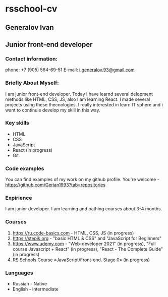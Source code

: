 # rsschool-cv

## Generalov Ivan
## Junior front-end developer

### Contact information:

phone: +7 (905) 564-69-51
E-mail: i.generalov.93@gmail.com

### Briefly About Myself:

I am junior front-end developer. Today I have learnd several delopment methods like HTML, CSS, JS, also I am learning React. I made several projects using these thecnologies. I really interested in learn IT sphere and i want to continuie develop my skill in this way.

### Key skills

* HTML
* CSS
* JavaScript
* React (in progress)
* Git

### Code examples

You can find examples of my work on my github profile. You're welcome - https://github.com/Gerian1993?tab=repositories


### Expirience 

I am junior developer. I am learning and pathing courses about 3-4 months.

### Courses

1. https://ru.code-basics.com - HTML, CSS, JS (in progress)
2. https://stepik.org - "basic HTML & CSS" and "JavaScript for Beginners"
3. https://www.udemy.com - "Web-developer 2021" (in progress), "Full course Javascript + React" (in progress), "React - The Complete Guide" (in progress)
4. RS Schools Course «JavaScript/Front-end. Stage 0» (in progress)

### Languages

* Russian - Native
* English - intermediate



